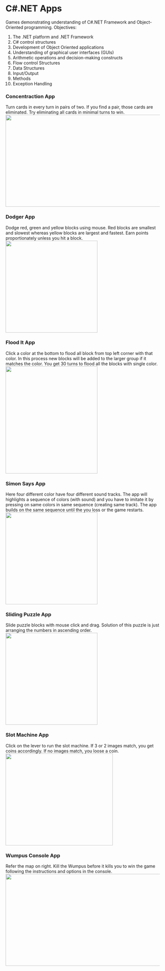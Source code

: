 # C#.NET Apps
Games demonstrating understanding of C#.NET Framework and Object-Oriented programming.
Objectives:
1. The .NET platform and .NET Framework
2. C# control structures
3. Development of Object Oriented applications
4. Understanding of graphical user interfaces (GUIs) 
5. Arithmetic operations and decision-making constructs
6. Flow control Structures
7. Data Structures
8. Input/Output
9. Methods
10. Exception Handling


### Concentraction App
Turn cards in every turn in pairs of two. If you find a pair, those cards are eliminated. Try eliminating all cards in minimal turns to win.
<img src="https://github.com/chandnii7/.NETApps/blob/main/Concentration/Concentration/Resources/Concentration.jpg" height="300" width="600">


### Dodger App
Dodge red, green and yellow blocks using mouse. Red blocks are smallest and slowest whereas yellow blocks are largest and fastest. Earn points proportionately unless you hit a block.
<img src="https://github.com/chandnii7/.NETApps/blob/main/Dodger/Dodger/Resources/Dodger.jpg" height="300" width="300">


### Flood It App
Click a color at the bottom to flood all block from top left corner with that color. In this process new blocks will be added to the larger group if it matches the color. You get 30 turns to flood all the blocks with single color.
<img src="https://github.com/chandnii7/.NETApps/blob/main/FloodIt/FloodIt/Resources/FloodIt.jpg" height="350" width="300">


### Simon Says App
Here four different color have four different sound tracks. The app will highlights a sequence of colors (with sound) and you have to imitate it by pressing on same colors in same sequence (creating same track). The app builds on the same sequence until the you loss or the game restarts.
<img src="https://github.com/chandnii7/.NETApps/blob/main/Simon/Simon/Resources/Simon.jpg" height="300" width="300">


### Sliding Puzzle App
Slide puzzle blocks with mouse click and drag. Solution of this puzzle is just arranging the numbers in ascending order.
<img src="https://github.com/chandnii7/.NETApps/blob/main/SlidingPuzzle/SlidingPuzzle/Resources/SlidingPuzzle.jpg" height="300" width="300">


### Slot Machine App
Click on the lever to run the slot machine. If 3 or 2 images match, you get coins accordingly. If no images match, you loose a coin.
<img src="https://github.com/chandnii7/.NETApps/blob/main/SlotMachine/SlotMachine/Resources/SlotMachine.jpg" height="300" width="350">


### Wumpus Console App
Refer the map on right. Kill the Wumpus before it kills you to win the game following the instructions and options in the console.
<img src="https://github.com/chandnii7/.NETApps/blob/main/Wumpus/WumpusConsole.jpg" height="300" width="600">

